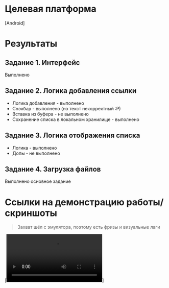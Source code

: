 # Целевая платформа

[Android]

# Результаты

## Задание 1. Интерфейс
Выполнено

## Задание 2. Логика добавления ссылки
* Логика добавления - выполнено
* Снэкбар - выполнено (но текст некорректный :Р)
* Вставка из буфера - не выполнено
* Сохранение списка в локальном хранилище - выполнено 

## Задание 3. Логика отображения списка
* Логика - выполнено
* Допы - не выполнено

## Задание 4. Загрузка файлов
Выполнено основное задание

# Ссылки на демонстрацию работы/скриншоты
> Захват шёл с эмулятора, поэтому есть фризы и визуальные лаги

[![Demo CountPages alpha](./docs/assets/result_captures/add_link.webm)]
